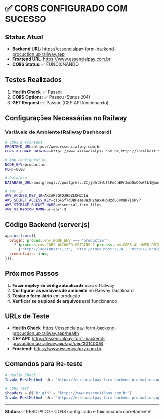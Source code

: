 # ✅ CORS CONFIGURADO COM SUCESSO

## Status Atual
- **Backend URL:** https://essencialpay-form-backend-production.up.railway.app
- **Frontend URL:** https://www.essencialpay.com.br
- **CORS Status:** ✅ FUNCIONANDO

## Testes Realizados
1. **Health Check:** ✅ Passou
2. **CORS Options:** ✅ Passou (Status 204)
3. **GET Request:** ✅ Passou (CEP API funcionando)

## Configurações Necessárias no Railway

### Variáveis de Ambiente (Railway Dashboard)
```bash
# CORS e Frontend
FRONTEND_URL=https://www.essencialpay.com.br
CORS_ALLOWED_ORIGINS=https://www.essencialpay.com.br,http://localhost:5173,http://localhost:5174,http://localhost:5175,http://localhost:5176,http://localhost:8080

# App Configuration
NODE_ENV=production
PORT=8080

# Database
DATABASE_URL=postgresql://postgres:LZIjjUhtSyUllFmChEPrImDOuOOwFtkI@postgres.railway.internal:5432/railway

# AWS S3
AWS_ACCESS_KEY_ID=AKIAR7GCOJBDZLQM2CIW
AWS_SECRET_ACCESS_KEY=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
AWS_STORAGE_BUCKET_NAME=essencial-form-files
AWS_S3_REGION_NAME=us-east-2
```

## Código Backend (server.js)
```javascript
app.use(cors({
  origin: process.env.NODE_ENV === 'production' 
    ? (process.env.CORS_ALLOWED_ORIGINS ? process.env.CORS_ALLOWED_ORIGINS.split(',') : [process.env.FRONTEND_URL])
    : ['http://localhost:5173', 'http://localhost:5174', 'http://localhost:5175', 'http://localhost:5176', 'http://localhost:8080'],
  credentials: true,
}));
```

## Próximos Passos
1. **Fazer deploy do código atualizado** para o Railway
2. **Configurar as variáveis de ambiente** no Railway Dashboard
3. **Testar o formulário** em produção
4. **Verificar se o upload de arquivos** está funcionando

## URLs de Teste
- **Health Check:** https://essencialpay-form-backend-production.up.railway.app/health
- **CEP API:** https://essencialpay-form-backend-production.up.railway.app/api/cep/30140080
- **Frontend:** https://www.essencialpay.com.br

## Comandos para Re-teste
```powershell
# Health Check
Invoke-RestMethod -Uri "https://essencialpay-form-backend-production.up.railway.app/health" -Method Get

# CORS Test
$headers = @{"Origin" = "https://www.essencialpay.com.br"}
Invoke-RestMethod -Uri "https://essencialpay-form-backend-production.up.railway.app/api/cep/30140080" -Method Get -Headers $headers
```

---

**Status:** ✅ RESOLVIDO - CORS configurado e funcionando corretamente!
